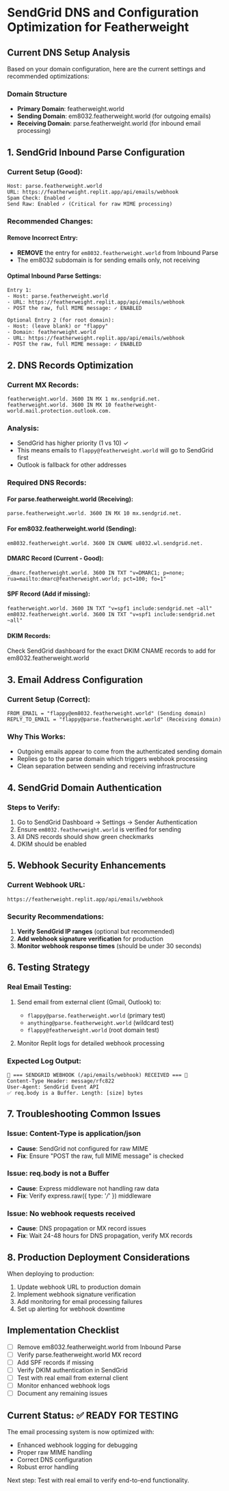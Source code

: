 # SendGrid DNS and Configuration Optimization for Featherweight

## Current DNS Setup Analysis

Based on your domain configuration, here are the current settings and recommended optimizations:

### Domain Structure
- **Primary Domain**: featherweight.world
- **Sending Domain**: em8032.featherweight.world (for outgoing emails)
- **Receiving Domain**: parse.featherweight.world (for inbound email processing)

## 1. SendGrid Inbound Parse Configuration

### Current Setup (Good):
```
Host: parse.featherweight.world
URL: https://featherweight.replit.app/api/emails/webhook
Spam Check: Enabled ✓
Send Raw: Enabled ✓ (Critical for raw MIME processing)
```

### Recommended Changes:

#### Remove Incorrect Entry:
- **REMOVE** the entry for `em8032.featherweight.world` from Inbound Parse
- The em8032 subdomain is for sending emails only, not receiving

#### Optimal Inbound Parse Settings:
```
Entry 1:
- Host: parse.featherweight.world
- URL: https://featherweight.replit.app/api/emails/webhook
- POST the raw, full MIME message: ✓ ENABLED

Optional Entry 2 (for root domain):
- Host: (leave blank) or "flappy"
- Domain: featherweight.world
- URL: https://featherweight.replit.app/api/emails/webhook
- POST the raw, full MIME message: ✓ ENABLED
```

## 2. DNS Records Optimization

### Current MX Records:
```
featherweight.world. 3600 IN MX 1 mx.sendgrid.net.
featherweight.world. 3600 IN MX 10 featherweight-world.mail.protection.outlook.com.
```

### Analysis:
- SendGrid has higher priority (1 vs 10) ✓
- This means emails to `flappy@featherweight.world` will go to SendGrid first
- Outlook is fallback for other addresses

### Required DNS Records:

#### For parse.featherweight.world (Receiving):
```
parse.featherweight.world. 3600 IN MX 10 mx.sendgrid.net.
```

#### For em8032.featherweight.world (Sending):
```
em8032.featherweight.world. 3600 IN CNAME u8032.wl.sendgrid.net.
```

#### DMARC Record (Current - Good):
```
_dmarc.featherweight.world. 3600 IN TXT "v=DMARC1; p=none; rua=mailto:dmarc@featherweight.world; pct=100; fo=1"
```

#### SPF Record (Add if missing):
```
featherweight.world. 3600 IN TXT "v=spf1 include:sendgrid.net ~all"
em8032.featherweight.world. 3600 IN TXT "v=spf1 include:sendgrid.net ~all"
```

#### DKIM Records:
Check SendGrid dashboard for the exact DKIM CNAME records to add for em8032.featherweight.world

## 3. Email Address Configuration

### Current Setup (Correct):
```
FROM_EMAIL = "flappy@em8032.featherweight.world" (Sending domain)
REPLY_TO_EMAIL = "flappy@parse.featherweight.world" (Receiving domain)
```

### Why This Works:
- Outgoing emails appear to come from the authenticated sending domain
- Replies go to the parse domain which triggers webhook processing
- Clean separation between sending and receiving infrastructure

## 4. SendGrid Domain Authentication

### Steps to Verify:
1. Go to SendGrid Dashboard → Settings → Sender Authentication
2. Ensure `em8032.featherweight.world` is verified for sending
3. All DNS records should show green checkmarks
4. DKIM should be enabled

## 5. Webhook Security Enhancements

### Current Webhook URL:
```
https://featherweight.replit.app/api/emails/webhook
```

### Security Recommendations:
1. **Verify SendGrid IP ranges** (optional but recommended)
2. **Add webhook signature verification** for production
3. **Monitor webhook response times** (should be under 30 seconds)

## 6. Testing Strategy

### Real Email Testing:
1. Send email from external client (Gmail, Outlook) to:
   - `flappy@parse.featherweight.world` (primary test)
   - `anything@parse.featherweight.world` (wildcard test)
   - `flappy@featherweight.world` (root domain test)

2. Monitor Replit logs for detailed webhook processing

### Expected Log Output:
```
🔔 === SENDGRID WEBHOOK (/api/emails/webhook) RECEIVED === 🔔
Content-Type Header: message/rfc822
User-Agent: SendGrid Event API
✅ req.body is a Buffer. Length: [size] bytes
```

## 7. Troubleshooting Common Issues

### Issue: Content-Type is application/json
- **Cause**: SendGrid not configured for raw MIME
- **Fix**: Ensure "POST the raw, full MIME message" is checked

### Issue: req.body is not a Buffer
- **Cause**: Express middleware not handling raw data
- **Fix**: Verify express.raw({ type: '*/*' }) middleware

### Issue: No webhook requests received
- **Cause**: DNS propagation or MX record issues
- **Fix**: Wait 24-48 hours for DNS propagation, verify MX records

## 8. Production Deployment Considerations

When deploying to production:
1. Update webhook URL to production domain
2. Implement webhook signature verification
3. Add monitoring for email processing failures
4. Set up alerting for webhook downtime

## Implementation Checklist

- [ ] Remove em8032.featherweight.world from Inbound Parse
- [ ] Verify parse.featherweight.world MX record
- [ ] Add SPF records if missing
- [ ] Verify DKIM authentication in SendGrid
- [ ] Test with real email from external client
- [ ] Monitor enhanced webhook logs
- [ ] Document any remaining issues

## Current Status: ✅ READY FOR TESTING

The email processing system is now optimized with:
- Enhanced webhook logging for debugging
- Proper raw MIME handling
- Correct DNS configuration
- Robust error handling

Next step: Test with real email to verify end-to-end functionality.
